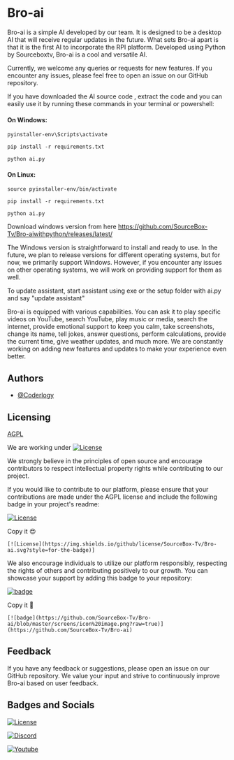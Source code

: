 # Bro-ai
Bro-ai is a simple AI developed by our team. It is designed to be a desktop AI that will receive regular updates in the future. What sets Bro-ai apart is that it is the first AI to incorporate the RPI platform. Developed using Python by Sourceboxtv, Bro-ai is a cool and versatile AI.

Currently, we welcome any queries or requests for new features. If you encounter any issues, please feel free to open an issue on our GitHub repository.

If you have downloaded the AI source code , extract the code and you can easily use it by running these commands in your terminal or powershell:

#### On Windows:

```pyinstaller-env\Scripts\activate```

```pip install -r requirements.txt```

```python ai.py```

#### On Linux:

```source pyinstaller-env/bin/activate```

```pip install -r requirements.txt```

```python ai.py```


Download windows version from here https://github.com/SourceBox-Tv/Bro-aiwithpython/releases/latest/
 
The Windows version is straightforward to install and ready to use. In the future, we plan to release versions for different operating systems, but for now, we primarily support Windows. However, if you encounter any issues on other operating systems, we will work on providing support for them as well.
 
To update assistant, start assistant using exe or the setup folder with ai.py and say "update assistant"

Bro-ai is equipped with various capabilities. You can ask it to play specific videos on YouTube, search YouTube, play music or media, search the internet, provide emotional support to keep you calm, take screenshots, change its name, tell jokes, answer questions, perform calculations, provide the current time, give weather updates, and much more. We are constantly working on adding new features and updates to make your experience even better.

## Authors

- [@Coderlogy](https://github.com/CoderLogy)

  
## Licensing 

[AGPL](https://github.com/SourceBox-Tv/Bro-aiwithpython/blob/master/LICENSE)
 
We are working under [![License](https://img.shields.io/github/license/SourceBox-Tv/Bro-ai.svg?style=social)](https://github.com/SourceBox-Tv/Bro-ai/blob/master/LICENSE) 

We strongly believe in the principles of open source and encourage contributors to respect intellectual property rights while contributing to our project.

If you would like to contribute to our platform, please ensure that your contributions are made under the AGPL license and include the following badge in your project's readme:
 
[![License](https://img.shields.io/github/license/SourceBox-Tv/Bro-ai.svg?style=for-the-badge)](https://github.com/SourceBox-Tv/Bro-ai)

Copy it 😍
 
```[![License](https://img.shields.io/github/license/SourceBox-Tv/Bro-ai.svg?style=for-the-badge)]```
 
We also encourage individuals to utilize our platform responsibly, respecting the rights of others and contributing positively to our growth. 
You can showcase your support by adding this badge to your repository:
 
[![badge](https://github.com/SourceBox-Tv/Bro-ai/blob/master/screens/icon%20image.png?raw=true)](https://github.com/SourceBox-Tv/Bro-ai)

Copy it 🤑
 
``` [![badge](https://github.com/SourceBox-Tv/Bro-ai/blob/master/screens/icon%20image.png?raw=true)](https://github.com/SourceBox-Tv/Bro-ai) ```
  
## Feedback

If you have any feedback or suggestions, please open an issue on our GitHub repository. We value your input and strive to continuously improve Bro-ai based on user feedback.

  
## Badges and Socials

[![License](https://img.shields.io/github/license/SourceBox-Tv/Bro-ai.svg?style=flat-square)](https://github.com/SourceBox-Tv/Bro-ai)

[![Discord](https://img.shields.io/discord/757875229656875080?style=flat-square)](https://discord.gg/gGugvbs)

[![Youtube](https://img.shields.io/youtube/channel/subscribers/UC4-BRxXYcfADtkPa_qE1Xhw?label=Subscribe%20us%20now&style=social)](https://www.youtube.com/channel/UC4-BRxXYcfADtkPa_qE1Xhw?sub_confirmation=1)
